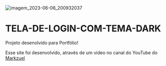 ![imagem_2023-06-06_200932037](https://github.com/lLucasSantana/TELA-DE-LOGIN-COM-TEMA-DARK/assets/128735379/6461295c-16b5-4852-9e7f-6fab49dc64d9)


# TELA-DE-LOGIN-COM-TEMA-DARK

Projeto desenolvido para Portfólio!

Esse site foi desenvolvido, através de um video no canal do YouTube do <a href="https://www.youtube.com/watch?v=69-WfrVBli8" target="_blank" > Markzuel </a>

